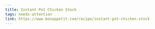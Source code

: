 ```yaml
---
title: Instant Pot Chicken Stock
tags: needs-attention
link: https://www.bonappetit.com/recipe/instant-pot-chicken-stock
---
```


